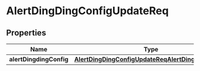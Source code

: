 # AlertDingDingConfigUpdateReq

## Properties
Name | Type | Description | Notes
------------ | ------------- | ------------- | -------------
**alertDingdingConfig** | [**AlertDingDingConfigUpdateReqAlertDingDingConfig**](AlertDingDingConfigUpdateReqAlertDingDingConfig.md) |  |  [optional]
